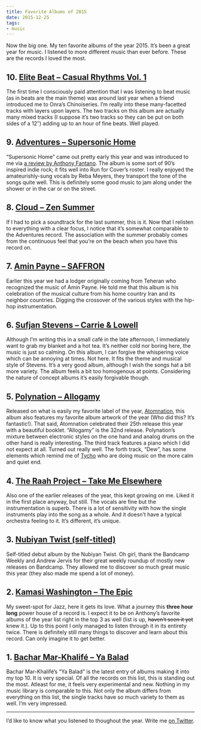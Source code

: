 ```yaml
---
title: Favorite Albums of 2015
date: 2015-12-25
tags:
- music
---
```

Now the big one. My ten favorite albums of the year 2015. It’s been a great year for music. I listened to more different music than ever before. These are the records I loved the most.

<!--more-->



## 10. [Elite Beat – Casual Rhythms Vol. 1](https://boomarmnation.bandcamp.com/album/casual-rhythms-vol-1)

The first time I consciously paid attention that I was listening to beat music (as in beats are the main theme) was around last year when a friend introduced me to Onra’s Chinoiseries. I’m really into these many-facetted tracks with layers upon layers. The two tracks on this album are actually many mixed tracks (I suppose it’s two tracks so they can be put on both sides of a 12″) adding up to an hour of fine beats. Well played.



## 9. [Adventures – Supersonic Home](https://runforcoverrecords.bandcamp.com/album/supersonic-home)

“Supersonic Home” came out pretty early this year and was introduced to me via [a review by Anthony Fantano](https://www.youtube.com/watch?v=hehR6VpW-lk). The album is some sort of 90’s inspired indie rock; it fits well into Run for Cover’s roster. I really enjoyed the amateurishly-sung vocals by Reba Meyers, they transport the tone of the songs quite well. This is definitely some good music to jam along under the shower or in the car or on the street.



## 8. [Cloud – Zen Summer](https://papertrailrecords.bandcamp.com/album/zen-summer)

If I had to pick a soundtrack for the last summer, this is it. Now that I relisten to everything with a clear focus, I notice that it’s somewhat comparable to the Adventures record. The association with the summer probably comes from the continuous feel that you’re on the beach when you have this record on.



## 7. [Amin Payne – SAFFRON](https://aminpayne.bandcamp.com/album/saffron)

Earlier this year we had a lodger originally coming from Teheran who recognized the music of Amin Payne. He told me that this album is his celebration of the musical culture from his home country Iran and its neighbor countries. Digging the crossover of the various styles with the hip-hop instrumentation.



## 6. [Sufjan Stevens – Carrie &amp; Lowell](http://music.sufjan.com/album/carrie-lowell)

Although I’m writing this in a small café in the late afternoon, I immediately want to grab my blanket and a hot tea. It’s neither cold nor boring here, the music is just so calming. On this album, I can forgive the whispering voice which can be annoying at times. Not here. It fits the theme and musical style of Stevens. It’s a very good album, although I wish the songs hat a bit more variety. The album feels a bit too homogenous at points. Considering the nature of concept albums it’s easily forgivable though.



## 5. [Polynation – Allogamy](https://atomnation.bandcamp.com/album/allogamy)

Released on what is easily my favorite label of the year, [Atomnation](https://atomnation.bandcamp.com/), this album also features my favorite album artwork of the year (Who did this? It’s fantastic!). That said, Atomnation celebrated their 25th release this year with a beautiful booklet. “Allogamy” is the 32nd release. Polynation’s mixture between electronic styles on the one hand and analog drums on the other hand is really interesting. The third track features a piano which I did not expect at all. Turned out really well. The forth track, “Dew”, has some elements which remind me of [Tycho](http://tychomusic.com/awake/) who are doing music on the more calm and quiet end.



## 4. [The Raah Project – Take Me Elsewhere](https://theraahproject.bandcamp.com/album/take-me-elsewhere)

Also one of the earlier releases of the year, this kept growing on me. Liked it in the first place anyway, but still. The vocals are fine but the instrumentation is superb. There is a lot of sensitivity with how the single instruments play into the song as a whole. And it doesn’t have a typical orchestra feeling to it. It’s different, it’s unique.



## 3. [Nubiyan Twist (self-titled)](https://wormfoodrecords.bandcamp.com/album/nubiyan-twist-wf103)

Self-titled debut album by the Nubiyan Twist. Oh girl, thank the Bandcamp Weekly and Andrew Jervis for their great weekly roundup of mostly new releases on Bandcamp. They allowed me to discover so much great music this year (they also made me spend a lot of money).



## 2. [Kamasi Washington – The Epic](http://ninjatune.net/release/kamasi-washington/the-epic)

My sweet-spot for Jazz, here it gets its love. What a journey this **three hour long** power house of a record is. I expect it to be on Anthony’s favorite albums of the year list right in the top 3 as well (list is up, ~~haven’t seen it yet~~ knew it.). Up to this point I only managed to listen through it in its entirety twice. There is definitely still many things to discover and learn about this record. Can only imagine it to get better.



## 1. [Bachar Mar-Khalifé – Ya Balad](https://infine-rec.bandcamp.com/album/ya-balad)

Bachar Mar-Khalifé’s “Ya Balad” is the latest entry of albums making it into my top 10. It is very special. Of all the records on this list, this is standing out the most. Atleast for me, it feels very experimental and new. Nothing in my music library is comparable to this. Not only the album differs from everything on this list, the single tracks have so much variety to them as well. I’m very impressed.



---

I’d like to know what you listened to thoughout the year. Write me [on Twitter](https://twitter.com/kleinfreund).
